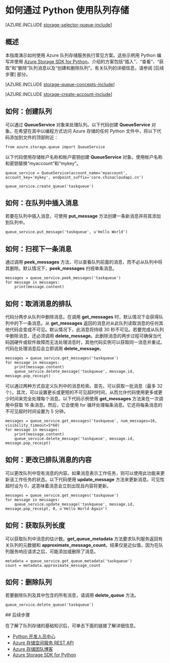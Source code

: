 <properties
	pageTitle="如何通过 Python 使用队列存储 | Azure"
	description="了解如何通过 Python 使用 Azure 队列服务创建和删除队列，以及插入、获取和删除消息。"
	services="storage"
	documentationCenter="python"
	authors="robinsh"
	manager="carmonm"
	editor="tysonn"/>  


<tags
	ms.service="storage"
	ms.workload="storage"
	ms.tgt_pltfrm="na"
	ms.devlang="python"
	ms.topic="article"
	ms.date="09/20/2016"
	wacn.date="12/12/2016"
	ms.author="cbrooks;robinsh"/>  


# 如何通过 Python 使用队列存储

[AZURE.INCLUDE [storage-selector-queue-include](../../includes/storage-selector-queue-include.md)]

## 概述

本指南演示如何使用 Azure 队列存储服务执行常见方案。这些示例用 Python 编写并使用 [Azure Storage SDK for Python]。介绍的方案包括“插入”、“查看”、“获取”和“删除”队列消息以及“创建和删除队列”。有关队列的详细信息，请参阅 [后续步骤] 部分。

[AZURE.INCLUDE [storage-queue-concepts-include](../../includes/storage-queue-concepts-include.md)]

[AZURE.INCLUDE [storage-create-account-include](../../includes/storage-create-account-include.md)]

## 如何：创建队列

可以通过 **QueueService** 对象来处理队列。以下代码创建 **QueueService** 对象。在希望在其中以编程方式访问 Azure 存储的任何 Python 文件中，将以下代码添加到文件的顶部附近：

	from azure.storage.queue import QueueService

以下代码使用存储帐户名称和帐户密钥创建 **QueueService** 对象。使用帐户名称和密钥替换“myaccount”和“mykey”。

	queue_service = QueueService(account_name='myaccount', account_key='mykey', endpoint_suffix='core.chinacloudapi.cn')

	queue_service.create_queue('taskqueue')


## 如何：在队列中插入消息

若要在队列中插入消息，可使用 **put\_message** 方法创建一条新消息并将其添加到队列中。

	queue_service.put_message('taskqueue', u'Hello World')


## 如何：扫视下一条消息

通过调用 **peek\_messages** 方法，可以查看队列前面的消息，而不必从队列中将其删除。默认情况下，**peek\_messages** 扫视单条消息。

	messages = queue_service.peek_messages('taskqueue')
	for message in messages:
		print(message.content)


## 如何：取消消息的排队

代码分两步从队列中删除消息。在调用 **get\_messages** 时，默认情况下会获得队列中的下一条消息。从 **get\_messages** 返回的消息对从此队列读取消息的任何其他代码会变成不可见。默认情况下，此消息将持续 30 秒不可见。若要完成从队列中删除消息，还必须调用 **delete\_message**。此删除消息的两步过程可确保当代码因硬件或软件故障而无法处理消息时，其他代码实例可以获取同一消息并重试。代码在处理消息后会立即调用 **delete\_message**。

	messages = queue_service.get_messages('taskqueue')
	for message in messages:
		print(message.content)
		queue_service.delete_message('taskqueue', message.id, message.pop_receipt)

可以通过两种方式自定义队列中的消息检索。首先，可以获取一批消息（最多 32 个）。其次，可以设置更长或更短的不可见超时时间，从而允许代码使用更多或更少时间来完全处理每个消息。以下代码示例使用 **get\_messages** 方法来在一次调用中获取 16 条消息。然后，它会使用 for 循环处理每条消息。它还将每条消息的不可见超时时间设置为 5 分钟。

	messages = queue_service.get_messages('taskqueue', num_messages=16, visibility_timeout=5*60)
	for message in messages:
		print(message.content)
		queue_service.delete_message('taskqueue', message.id, message.pop_receipt)		


## 如何：更改已排队消息的内容

可以更改队列中现有消息的内容。如果消息表示工作任务，则可以使用此功能来更新该工作任务的状态。以下代码使用 **update\_message** 方法来更新消息。可见性超时设为 0，这意味着消息会立刻出现且内容将更新。

	messages = queue_service.get_messages('taskqueue')
	for message in messages:
		queue_service.update_message('taskqueue', message.id, message.pop_receipt, 0, u'Hello World Again')

## 如何：获取队列长度

可以获取队列中消息的估计数。**get\_queue\_metadata** 方法要求队列服务返回有关队列的元数据和 **approximate\_message\_count**。结果仅是近似值，因为在队列服务响应请求之后，可能添加或删除了消息。

	metadata = queue_service.get_queue_metadata('taskqueue')
	count = metadata.approximate_message_count

## 如何：删除队列

若要删除队列及其中包含的所有消息，请调用 **delete\_queue** 方法。

	queue_service.delete_queue('taskqueue')

##<a id="Next-Steps"></a> 后续步骤

在了解了队列存储的基础知识后，可单击下面的链接了解详细信息。

- [Python 开发人员中心](/develop/python/)
- [Azure 存储空间服务 REST API](http://msdn.microsoft.com/zh-cn/library/azure/dd179355)
- [Azure 存储团队博客]
- [Azure Storage SDK for Python]

[Azure 存储团队博客]: http://blogs.msdn.com/b/windowsazurestorage/
[Azure Storage SDK for Python]: https://github.com/Azure/azure-storage-python

<!---HONumber=Mooncake_Quality_Review_1118_2016-->